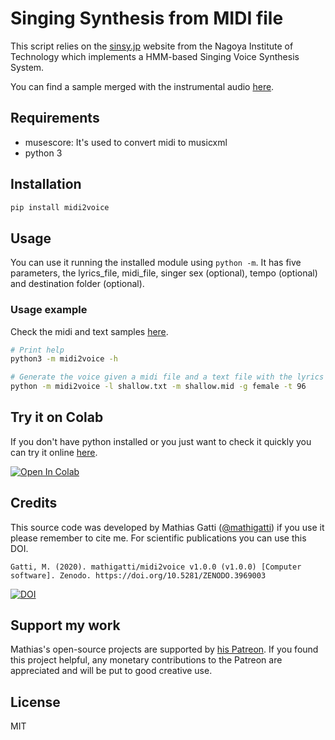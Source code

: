 # Singing Synthesis from MIDI file

This script relies on the [sinsy.jp](http://sinsy.jp/) website from the Nagoya Institute of Technology which implements a HMM-based Singing Voice Synthesis System.

You can find a sample merged with the instrumental audio [here](https://soundcloud.com/mathias-gatti/shallow-midi2voice).

## Requirements

- musescore: It's used to convert midi to musicxml
- python 3

## Installation

```bash
pip install midi2voice
```

## Usage

You can use it running the installed module using `python -m`. It has five parameters, the lyrics_file, midi_file, singer sex (optional), tempo (optional) and destination folder (optional).

### Usage example

Check the midi and text samples [here](https://github.com/mathigatti/midi2voice/tree/master/inputs).

```bash
# Print help
python3 -m midi2voice -h

# Generate the voice given a midi file and a text file with the lyrics
python -m midi2voice -l shallow.txt -m shallow.mid -g female -t 96
```

## Try it on Colab

If you don't have python installed or you just want to check it quickly you can try it online [here](https://colab.research.google.com/drive/1_lZiwQfuHIVaEFmAibPKUMprZ_0yU35L?usp=sharing).

[![Open In Colab](https://colab.research.google.com/assets/colab-badge.svg)](https://colab.research.google.com/drive/1_lZiwQfuHIVaEFmAibPKUMprZ_0yU35L?usp=sharing)

## Credits
This source code was developed by Mathias Gatti ([@mathigatti](https://mathigatti.com)) if you use it please remember to cite me. For scientific publications you can use this DOI.

`Gatti, M. (2020). mathigatti/midi2voice v1.0.0 (v1.0.0) [Computer software]. Zenodo. https://doi.org/10.5281/ZENODO.3969003`

[![DOI](https://zenodo.org/badge/140364503.svg)](https://zenodo.org/badge/latestdoi/140364503)

## Support my work

Mathias's open-source projects are supported by [his Patreon](https://www.patreon.com/mathigatti). If you found this project helpful, any monetary contributions to the Patreon are appreciated and will be put to good creative use.

## License
MIT
